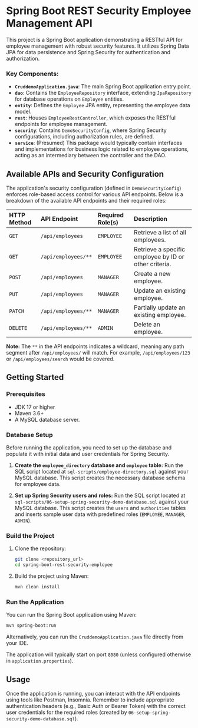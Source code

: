 # Spring Boot REST Security Employee Management API

This project is a Spring Boot application demonstrating a RESTful API for employee management with robust security features. It utilizes Spring Data JPA for data persistence and Spring Security for authentication and authorization.

### Key Components:

* **`CruddemoApplication.java`**: The main Spring Boot application entry point.
* **`dao`**: Contains the `EmployeeRepository` interface, extending `JpaRepository` for database operations on `Employee` entities.
* **`entity`**: Defines the `Employee` JPA entity, representing the employee data model.
* **`rest`**: Houses `EmployeeRestController`, which exposes the RESTful endpoints for employee management.
* **`security`**: Contains `DemoSecurityConfig`, where Spring Security configurations, including authorization rules, are defined.
* **`service`**: (Presumed) This package would typically contain interfaces and implementations for business logic related to employee operations, acting as an intermediary between the controller and the DAO.

## Available APIs and Security Configuration

The application's security configuration (defined in `DemoSecurityConfig`) enforces role-based access control for various API endpoints. Below is a breakdown of the available API endpoints and their required roles:

| HTTP Method | API Endpoint        | Required Role(s) | Description                                       |
| :---------- | :------------------ | :--------------- | :------------------------------------------------ |
| `GET`       | `/api/employees`    | `EMPLOYEE`       | Retrieve a list of all employees.                 |
| `GET`       | `/api/employees/**` | `EMPLOYEE`       | Retrieve a specific employee by ID or other criteria. |
| `POST`      | `/api/employees`    | `MANAGER`        | Create a new employee.                            |
| `PUT`       | `/api/employees`    | `MANAGER`        | Update an existing employee.                      |
| `PATCH`     | `/api/employees/**` | `MANAGER`        | Partially update an existing employee.            |
| `DELETE`    | `/api/employees/**` | `ADMIN`          | Delete an employee.                               |

**Note:** The `**` in the API endpoints indicates a wildcard, meaning any path segment after `/api/employees/` will match. For example, `/api/employees/123` or `/api/employees/search` would be covered.

## Getting Started

### Prerequisites

* JDK 17 or higher
* Maven 3.6+
* A MySQL database server.

### Database Setup

Before running the application, you need to set up the database and populate it with initial data and user credentials for Spring Security.

1.  **Create the `employee_directory` database and `employee` table:**
    Run the SQL script located at `sql-scripts/employee-directory.sql` against your MySQL database. This script creates the necessary database schema for employee data.

2.  **Set up Spring Security users and roles:**
    Run the SQL script located at `sql-scripts/06-setup-spring-security-demo-database.sql` against your MySQL database. This script creates the `users` and `authorities` tables and inserts sample user data with predefined roles (`EMPLOYEE`, `MANAGER`, `ADMIN`).

### Build the Project

1.  Clone the repository:
    ```bash
    git clone <repository_url>
    cd spring-boot-rest-security-employee
    ```
2.  Build the project using Maven:
    ```bash
    mvn clean install
    ```

### Run the Application

You can run the Spring Boot application using Maven:

```bash
mvn spring-boot:run
```

Alternatively, you can run the `CruddemoApplication.java` file directly from your IDE.

The application will typically start on port `8080` (unless configured otherwise in `application.properties`).

## Usage

Once the application is running, you can interact with the API endpoints using tools like Postman, Insomnia.
Remember to include appropriate authentication headers (e.g., Basic Auth or Bearer Token) with the correct 
user credentials for the required roles (created by `06-setup-spring-security-demo-database.sql`).